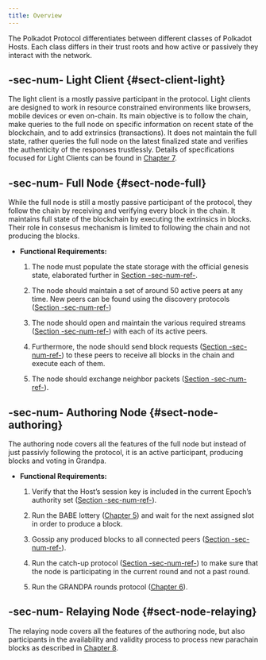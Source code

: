 ```yaml
---
title: Overview
---
```


The Polkadot Protocol differentiates between different classes of Polkadot Hosts. Each class differs in their trust roots and how active or passively they interact with the network.

## -sec-num- Light Client {#sect-client-light}

The light client is a mostly passive participant in the protocol. Light clients are designed to work in resource constrained environments like browsers, mobile devices or even on-chain. Its main objective is to follow the chain, make queries to the full node on specific information on recent state of the blockchain, and to add extrinsics (transactions). It does not maintain the full state, rather queries the full node on the latest finalized state and verifies the authenticity of the responses trustlessly. Details of specifications focused for Light Clients can be found in [Chapter 7](sect-lightclient).

## -sec-num- Full Node {#sect-node-full}

While the full node is still a mostly passive participant of the protocol, they follow the chain by receiving and verifying every block in the chain. It maintains full state of the blockchain by executing the extrinsics in blocks. Their role in consesus mechanism is limited to following the chain and not producing the blocks.

- **Functional Requirements:**

  1.  The node must populate the state storage with the official genesis state, elaborated further in [Section -sec-num-ref-](id-cryptography-encoding#chapter-genesis).

  2.  The node should maintain a set of around 50 active peers at any time. New peers can be found using the discovery protocols ([Section -sec-num-ref-](chap-networking#sect-discovery-mechanism))

  3.  The node should open and maintain the various required streams ([Section -sec-num-ref-](chap-networking#sect-protocols-substreams)) with each of its active peers.

  4.  Furthermore, the node should send block requests ([Section -sec-num-ref-](chap-networking#sect-msg-block-request)) to these peers to receive all blocks in the chain and execute each of them.

  5.  The node should exchange neighbor packets ([Section -sec-num-ref-](chap-networking#sect-grandpa-neighbor-msg)).

## -sec-num- Authoring Node {#sect-node-authoring}

The authoring node covers all the features of the full node but instead of just passivly following the protocol, it is an active participant, producing blocks and voting in Grandpa.

- **Functional Requirements:**

  1.  Verify that the Host’s session key is included in the current Epoch’s authority set ([Section -sec-num-ref-](chap-sync#sect-authority-set)).

  2.  Run the BABE lottery ([Chapter 5](sect-block-production)) and wait for the next assigned slot in order to produce a block.

  3.  Gossip any produced blocks to all connected peers ([Section -sec-num-ref-](chap-networking#sect-msg-block-announce)).

  4.  Run the catch-up protocol ([Section -sec-num-ref-](sect-finality#sect-grandpa-catchup)) to make sure that the node is participating in the current round and not a past round.

  5.  Run the GRANDPA rounds protocol ([Chapter 6](sect-finality)).

## -sec-num- Relaying Node {#sect-node-relaying}

The relaying node covers all the features of the authoring node, but also participants in the availability and validity process to process new parachain blocks as described in [Chapter 8](chapter-anv).

